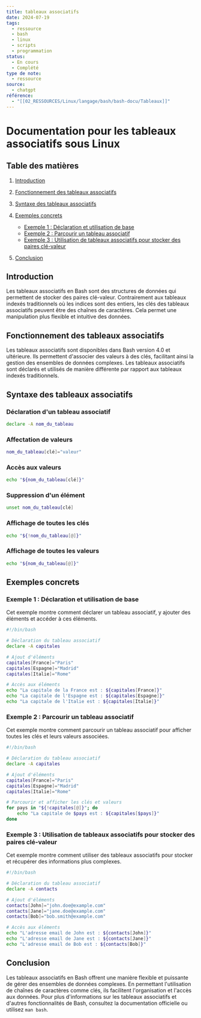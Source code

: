```yaml
---
title: tableaux associatifs
date: 2024-07-19
tags:
  - ressource
  - bash
  - linux
  - scripts
  - programmation
status:
  - En cours
  - Complété
type de note:
  - ressource
source:
  - chatgpt
référence:
  - "[[02_RESSOURCES/Linux/langage/bash/bash-docu/Tableaux]]"
---
```

# Documentation pour les tableaux associatifs sous Linux

## Table des matières
1. [Introduction](#introduction)

2. [Fonctionnement des tableaux associatifs](#fonctionnement-des-tableaux-associatifs)
3. [Syntaxe des tableaux associatifs](#syntaxe-des-tableaux-associatifs)
4. [Exemples concrets](#exemples-concrets)
    - [Exemple 1 : Déclaration et utilisation de base](#exemple-1--déclaration-et-utilisation-de-base)
    - [Exemple 2 : Parcourir un tableau associatif](#exemple-2--parcourir-un-tableau-associatif)
    - [Exemple 3 : Utilisation de tableaux associatifs pour stocker des paires clé-valeur](#exemple-3--utilisation-de-tableaux-associatifs-pour-stocker-des-paires-clé-valeur)
5. [Conclusion](#conclusion)

## Introduction

Les tableaux associatifs en Bash sont des structures de données qui permettent de stocker des paires clé-valeur. Contrairement aux tableaux indexés traditionnels où les indices sont des entiers, les clés des tableaux associatifs peuvent être des chaînes de caractères. Cela permet une manipulation plus flexible et intuitive des données.

## Fonctionnement des tableaux associatifs

Les tableaux associatifs sont disponibles dans Bash version 4.0 et ultérieure. Ils permettent d'associer des valeurs à des clés, facilitant ainsi la gestion des ensembles de données complexes. Les tableaux associatifs sont déclarés et utilisés de manière différente par rapport aux tableaux indexés traditionnels.

## Syntaxe des tableaux associatifs

### Déclaration d'un tableau associatif

```bash
declare -A nom_du_tableau
```

### Affectation de valeurs

```bash
nom_du_tableau[clé]="valeur"
```

### Accès aux valeurs

```bash
echo "${nom_du_tableau[clé]}"
```

### Suppression d'un élément

```bash
unset nom_du_tableau[clé]
```

### Affichage de toutes les clés

```bash
echo "${!nom_du_tableau[@]}"
```

### Affichage de toutes les valeurs

```bash
echo "${nom_du_tableau[@]}"
```

## Exemples concrets

### Exemple 1 : Déclaration et utilisation de base

Cet exemple montre comment déclarer un tableau associatif, y ajouter des éléments et accéder à ces éléments.

```bash
#!/bin/bash

# Déclaration du tableau associatif
declare -A capitales

# Ajout d'éléments
capitales[France]="Paris"
capitales[Espagne]="Madrid"
capitales[Italie]="Rome"

# Accès aux éléments
echo "La capitale de la France est : ${capitales[France]}"
echo "La capitale de l'Espagne est : ${capitales[Espagne]}"
echo "La capitale de l'Italie est : ${capitales[Italie]}"
```

### Exemple 2 : Parcourir un tableau associatif

Cet exemple montre comment parcourir un tableau associatif pour afficher toutes les clés et leurs valeurs associées.

```bash
#!/bin/bash

# Déclaration du tableau associatif
declare -A capitales

# Ajout d'éléments
capitales[France]="Paris"
capitales[Espagne]="Madrid"
capitales[Italie]="Rome"

# Parcourir et afficher les clés et valeurs
for pays in "${!capitales[@]}"; do
    echo "La capitale de $pays est : ${capitales[$pays]}"
done
```

### Exemple 3 : Utilisation de tableaux associatifs pour stocker des paires clé-valeur

Cet exemple montre comment utiliser des tableaux associatifs pour stocker et récupérer des informations plus complexes.

```bash
#!/bin/bash

# Déclaration du tableau associatif
declare -A contacts

# Ajout d'éléments
contacts[John]="john.doe@example.com"
contacts[Jane]="jane.doe@example.com"
contacts[Bob]="bob.smith@example.com"

# Accès aux éléments
echo "L'adresse email de John est : ${contacts[John]}"
echo "L'adresse email de Jane est : ${contacts[Jane]}"
echo "L'adresse email de Bob est : ${contacts[Bob]}"
```

## Conclusion

Les tableaux associatifs en Bash offrent une manière flexible et puissante de gérer des ensembles de données complexes. En permettant l'utilisation de chaînes de caractères comme clés, ils facilitent l'organisation et l'accès aux données. Pour plus d'informations sur les tableaux associatifs et d'autres fonctionnalités de Bash, consultez la documentation officielle ou utilisez `man bash`.